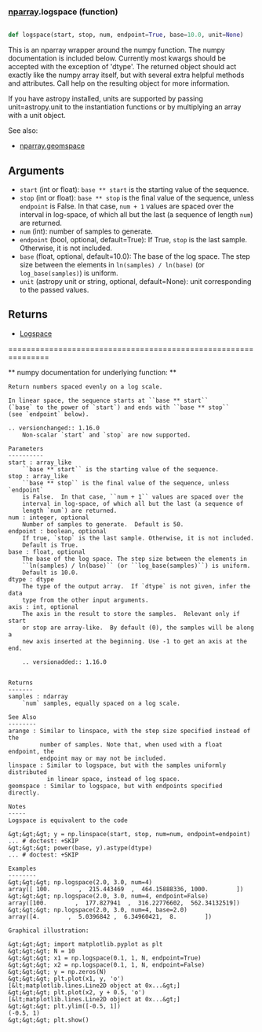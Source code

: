 ### [nparray](nparray.md).logspace (function)


```py

def logspace(start, stop, num, endpoint=True, base=10.0, unit=None)

```



This is an nparray wrapper around the numpy function.  The
numpy documentation is included below.  Currently most kwargs
should be accepted with the exception of 'dtype'.  The returned
object should act exactly like the numpy array itself, but with
several extra helpful methods and attributes.  Call help on the
resulting object for more information.

If you have astropy installed, units are supported by passing unit=astropy.unit
to the instantiation functions or by multiplying an array with a unit object.


See also:

* [nparray.geomspace](nparray.geomspace.md)

Arguments
------------
* `start` (int or float): ``base ** start`` is the starting value of the sequence.
* `stop` (int or float): ``base ** stop`` is the final value of the sequence,
unless `endpoint` is False.  In that case, ``num + 1`` values are spaced
over the interval in log-space, of which all but the last (a sequence of
length `num`) are returned.
* `num` (int): number of samples to generate.
* `endpoint` (bool, optional, default=True): If True, `stop` is the last
sample. Otherwise, it is not included.
* `base` (float, optional, default=10.0): The base of the log space. The
step size between the elements in ``ln(samples) / ln(base)``
(or ``log_base(samples)``) is uniform.
* `unit` (astropy unit or string, optional, default=None): unit
corresponding to the passed values.

Returns
-----------
* [Logspace](Logspace.md)


===============================================================

** numpy documentation for underlying function: **


    Return numbers spaced evenly on a log scale.

    In linear space, the sequence starts at ``base ** start``
    (`base` to the power of `start`) and ends with ``base ** stop``
    (see `endpoint` below).

    .. versionchanged:: 1.16.0
        Non-scalar `start` and `stop` are now supported.

    Parameters
    ----------
    start : array_like
        ``base ** start`` is the starting value of the sequence.
    stop : array_like
        ``base ** stop`` is the final value of the sequence, unless `endpoint`
        is False.  In that case, ``num + 1`` values are spaced over the
        interval in log-space, of which all but the last (a sequence of
        length `num`) are returned.
    num : integer, optional
        Number of samples to generate.  Default is 50.
    endpoint : boolean, optional
        If true, `stop` is the last sample. Otherwise, it is not included.
        Default is True.
    base : float, optional
        The base of the log space. The step size between the elements in
        ``ln(samples) / ln(base)`` (or ``log_base(samples)``) is uniform.
        Default is 10.0.
    dtype : dtype
        The type of the output array.  If `dtype` is not given, infer the data
        type from the other input arguments.
    axis : int, optional
        The axis in the result to store the samples.  Relevant only if start
        or stop are array-like.  By default (0), the samples will be along a
        new axis inserted at the beginning. Use -1 to get an axis at the end.

        .. versionadded:: 1.16.0


    Returns
    -------
    samples : ndarray
        `num` samples, equally spaced on a log scale.

    See Also
    --------
    arange : Similar to linspace, with the step size specified instead of the
             number of samples. Note that, when used with a float endpoint, the
             endpoint may or may not be included.
    linspace : Similar to logspace, but with the samples uniformly distributed
               in linear space, instead of log space.
    geomspace : Similar to logspace, but with endpoints specified directly.

    Notes
    -----
    Logspace is equivalent to the code

    &gt;&gt;&gt; y = np.linspace(start, stop, num=num, endpoint=endpoint)
    ... # doctest: +SKIP
    &gt;&gt;&gt; power(base, y).astype(dtype)
    ... # doctest: +SKIP

    Examples
    --------
    &gt;&gt;&gt; np.logspace(2.0, 3.0, num=4)
    array([ 100.        ,  215.443469  ,  464.15888336, 1000.        ])
    &gt;&gt;&gt; np.logspace(2.0, 3.0, num=4, endpoint=False)
    array([100.        ,  177.827941  ,  316.22776602,  562.34132519])
    &gt;&gt;&gt; np.logspace(2.0, 3.0, num=4, base=2.0)
    array([4.        ,  5.0396842 ,  6.34960421,  8.        ])

    Graphical illustration:

    &gt;&gt;&gt; import matplotlib.pyplot as plt
    &gt;&gt;&gt; N = 10
    &gt;&gt;&gt; x1 = np.logspace(0.1, 1, N, endpoint=True)
    &gt;&gt;&gt; x2 = np.logspace(0.1, 1, N, endpoint=False)
    &gt;&gt;&gt; y = np.zeros(N)
    &gt;&gt;&gt; plt.plot(x1, y, 'o')
    [&lt;matplotlib.lines.Line2D object at 0x...&gt;]
    &gt;&gt;&gt; plt.plot(x2, y + 0.5, 'o')
    [&lt;matplotlib.lines.Line2D object at 0x...&gt;]
    &gt;&gt;&gt; plt.ylim([-0.5, 1])
    (-0.5, 1)
    &gt;&gt;&gt; plt.show()

    

